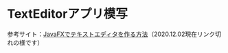 # TextEditorアプリ模写
参考サイト：[JavaFXでテキストエディタを作る方法](https://itech-program.com/java/925)（2020.12.02現在リンク切れの様です）
